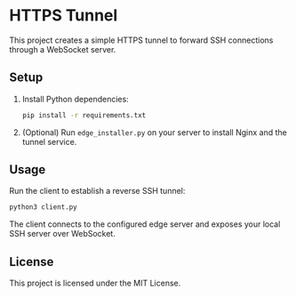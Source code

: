 # HTTPS Tunnel

This project creates a simple HTTPS tunnel to forward SSH connections through a WebSocket server.

## Setup

1. Install Python dependencies:
   ```bash
   pip install -r requirements.txt
   ```
2. (Optional) Run `edge_installer.py` on your server to install Nginx and the tunnel service.

## Usage

Run the client to establish a reverse SSH tunnel:
```bash
python3 client.py
```
The client connects to the configured edge server and exposes your local SSH server over WebSocket.

## License

This project is licensed under the MIT License.

